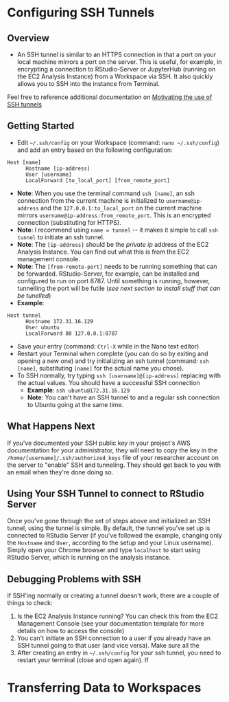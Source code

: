 # Configuring SSH Tunnels

## Overview
- An SSH tunnel is similar to an HTTPS connection in that a port on your local machine mirrors a port on the server. This is useful, for example, in encrypting a connection to RStudio-Server or JupyterHub (running on the EC2 Analysis Instance) from a Workspace via SSH. It also quickly allows you to SSH into the instance from Terminal.

Feel free to reference additional documentation on [Motivating the use of SSH tunnels](https://help.ubuntu.com/community/SSH/OpenSSH/PortForwarding)

## Getting Started
- Edit `~/.ssh/config` on your Workspace (command: `nano ~/.ssh/config`) and add an entry based on the following configuration:
```
Host [name]
      Hostname [ip-address]
      User [username]
      LocalForward [to_local_port] [from_remote_port]
```
  - **Note**: When you use the terminal command `ssh [name]`, an ssh connection from the current machine is initialized to `username@ip-address` and the `127.0.0.1:to_local_port` on the current machine mirrors `username@ip-address:from_remote_port`. This is an encrypted connection (substituting for HTTPS).
  - **Note**: I recommend using `name = tunnel` -- it makes it simple to call `ssh tunnel` to initiate an ssh tunnel.
  - **Note**: The `[ip-address]` should be the _private ip_ address of the EC2 Analysis Instance. You can find out what this is from the EC2 management console.
  - **Note**: The `[from-remote-port]` needs to be running something that can be forwarded. RStudio-Server, for example, can be installed and configured to run on port 8787. Until something is running, however, tunnelling the port will be futile (_see next section to install stuff that can be tunelled_)
  - **Example**:
  ```
  Host tunnel
        Hostname 172.31.16.129
        User ubuntu
        LocalForward 80 127.0.0.1:8787
  ```
- Save your entry (command: `Ctrl-X` while in the Nano text editor)
- Restart your Terminal when complete (you can do so by exiting and opening a new one) and try initializing an ssh tunnel (command: `ssh [name]`, substituting `[name]` for the actual name you chose).
- To SSH normally, try typing `ssh [username]@[ip-address]` replacing with the actual values. You should have a successful SSH connection
  - **Example**: `ssh ubuntu@172.31.16.129`
  - **Note**: You can't have an SSH tunnel to and a regular ssh connection to Ubuntu going at the same time.

## What Happens Next
If you've documented your SSH public key in your project's AWS documentation for your administrator, they will need to copy the key in the `/home/[username]/.ssh/authorized_keys` file of your researcher account on the server to "enable" SSH and tunneling. They should get back to you with an email when they're done doing so.

## Using Your SSH Tunnel to connect to RStudio Server
Once you've gone through the set of steps above and initialized an SSH tunnel, using the tunnel is simple. By default, the tunnel you've set up is connected to RStudio Server (if you've followed the example, changing only the `Hostname` and `User`, according to the setup and your Linux username). Simply open your Chrome browser and type `localhost` to start using RStudio Server, which is running on the analysis instance.

## Debugging Problems with SSH
If SSH'ing normally or creating a tunnel doesn't work, there are a couple of things to check:
1. Is the EC2 Analysis Instance running? You can check this from the EC2 Management Console (see your documentation template for more details on how to access the console)
2. You can't initiate an SSH connection to a user if you already have an SSH tunnel going to that user (and vice versa). Make sure all the
3. After creating an entry in `~/.ssh/config` for your ssh tunnel, you need to restart your terminal (close and open again). If

# Transferring Data to Workspaces
